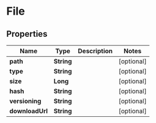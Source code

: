 # File

## Properties
Name | Type | Description | Notes
------------ | ------------- | ------------- | -------------
**path** | **String** |  |  [optional]
**type** | **String** |  |  [optional]
**size** | **Long** |  |  [optional]
**hash** | **String** |  |  [optional]
**versioning** | **String** |  |  [optional]
**downloadUrl** | **String** |  |  [optional]
